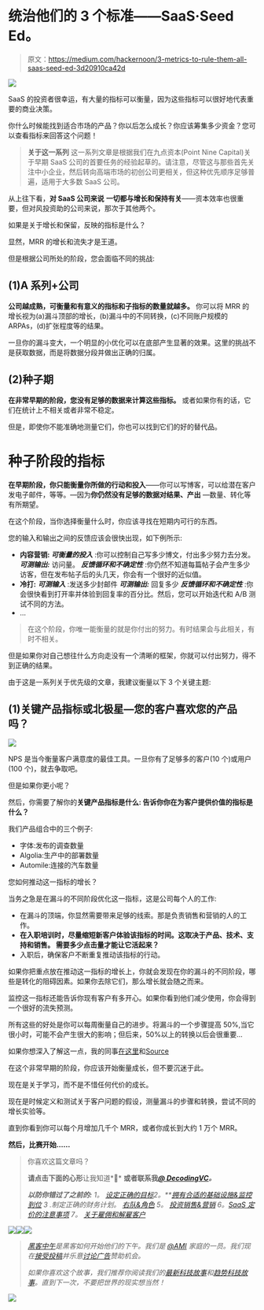 # 统治他们的 3 个标准——SaaS·Seed Ed。

> 原文：<https://medium.com/hackernoon/3-metrics-to-rule-them-all-saas-seed-ed-3d20910ca42d>

![](img/a240dc1acea89901814defcd7aae339d.png)

SaaS 的投资者很幸运，有大量的指标可以衡量，因为这些指标可以很好地代表重要的商业决策。

你什么时候能找到适合市场的产品？你以后怎么成长？你应该筹集多少资金？您可以查看指标来回答这个问题！

> **关于这一系列** 这一系列文章是根据我们在九点资本(Point Nine Capital)关于早期 SaaS 公司的首要任务的经验起草的。请注意，尽管这与那些首先关注中小企业，然后转向高端市场的初创公司更相关，但这种优先顺序足够普遍，适用于大多数 SaaS 公司。

从上往下看，**对 SaaS 公司来说** **一切都与增长和保持有关**——资本效率也很重要，但对风投资助的公司来说，那次于其他两个。

如果是关于增长和保留，反映的指标是什么？

显然，MRR 的增长和流失才是王道。

但是根据公司所处的阶段，您会面临不同的挑战:

## (1)A 系列+公司

**公司越成熟，可衡量和有意义的指标和子指标的数量就越多。**
你可以将 MRR 的增长视为(a)漏斗顶部的增长，(b)漏斗中的不同转换，(c)不同账户规模的 ARPAs，(d)扩张程度等的结果。

一旦你的漏斗变大，一个明显的小优化可以在底部产生显著的效果。这里的挑战不是获取数据，而是将数据分段并做出正确的归属。

## (2)种子期

**在非常早期的阶段，您没有足够的数据来计算这些指标。** 或者如果你有的话，它们在统计上不相关或者非常不稳定。

但是，即使你不能准确地测量它们，你也可以找到它们的好的替代品。

# 种子阶段的指标

**在早期阶段，你只能衡量你所做的行动和投入**——你可以写博客，可以给潜在客户发电子邮件，等等。—因为**你仍然没有足够的数据对结果、产出** —数量、转化等有所期望。

在这个阶段，当你选择衡量什么时，你应该寻找在短期内可行的东西。

您的输入和输出之间的反馈应该会很快出现，如下例所示:

*   **内容营销:
    *可衡量的投入*** :你可以控制自己写多少博文，付出多少努力去分发。
    ***可测输出:*** 访问量。
    ***反馈循环和不确定性*** :你仍然不知道每篇帖子会产生多少访客，但在发布帖子后的头几天，你会有一个很好的近似值。
*   **冷打:**
    ***可测输入*** :发送多少封邮件
    ***可测输出:*** 回复多少
    ***反馈循环和不确定性*** :你会很快看到打开率并体验到回复率的百分比。然后，您可以开始迭代和 A/B 测试不同的方法。
*   …

> 在这个阶段，你唯一能衡量的就是你付出的努力。有时结果会与此相关，有时不相关。

但是如果你对自己想往什么方向走没有一个清晰的框架，你就可以付出努力，得不到正确的结果。

由于这是一系列关于优先级的文章，我建议衡量以下 3 个关键主题:

## (1)关键产品指标或北极星—您的客户喜欢您的产品吗？

![](img/0549018a20d2207384b9d8c8fec809f3.png)

NPS 是当今衡量客户满意度的最佳工具。一旦你有了足够多的客户(10 个)或用户(100 个)，就去争取吧。

但是如果你更小呢？

然后，你需要了解你的**关键产品指标是什么:
告诉你你在为客户提供价值的指标是什么？**

我们产品组合中的三个例子:

*   字体:发布的调查数量
*   Algolia:生产中的部署数量
*   Automile:连接的汽车数量

您如何推动这一指标的增长？

当务之急是在漏斗的不同阶段优化这一指标，这是公司每个人的工作:

*   在漏斗的顶端，你显然需要带来足够的线索。那是负责销售和营销的人的工作。
*   **在入职培训时，尽量缩短新客户体验该指标的时间。这取决于产品、技术、支持和销售。
    需要多少点击量才能让它活起来？**
*   入职后，确保客户不断重复推动该指标的行动。

如果你把重点放在推动这一指标的增长上，你就会发现在你的漏斗的不同阶段，哪些是转化的阻碍因素。如果你去除它们，那么增长就会随之而来。

监控这一指标还能告诉你现有客户有多开心。如果你看到他们减少使用，你会得到一个很好的流失预测。

所有这些的好处是你可以每周衡量自己的进步。将漏斗的一个步骤提高 50%,当它很小时，可能不会产生很大的影响；但后来，50%以上的转换以后会很重要…

如果你想深入了解这一点，我的同事[在这里](https://medium.com/u/1fd8fe407851#.mkxrde1h4)和[Source](https://medium.com/u/7c8bbbb29fe3#FMywZg2RPR3ciWzz.97)

在这个非常早期的阶段，你应该开始衡量成长，但不要沉迷于此。

现在是关于学习，而不是不惜任何代价的成长。

现在是时候定义和测试关于客户问题的假设，测量漏斗的步骤和转换，尝试不同的增长实验等。

直到你看到你可以每个月增加几千个 MRR，或者你成长到大约 1 万个 MRR。

**然后，比赛开始……**

> 你喜欢这篇文章吗？
> 
> **请点击下面的心形**让我知道*💚* **或者联系我**[***@ DecodingVC***](https://twitter.com/DecodingVC)***。***
> 
> ***以防你错过了之前的:*** *1。* [*设定正确的目标*](/point-nine-news/from-launch-to-series-a-10-prios-before-you-reach-10k-mrr-saas-smbs-ed-1-10-e0ca8605553c#.kngzxfs8e)*2。**[*拥有合适的基础设施&监控到位*](/point-nine-news/from-launch-to-series-a-having-the-right-infrastructure-monitoring-in-place-2-10-4c1e9696c831#.dax56unet) *3 .制定正确的财务计划。* [*右队&角色*](/@decodingVC/the-right-team-roles-4-10-bf47196caba2#.63yr7tgyc) *5。* [*投资销售&营销*](/point-nine-news/invest-in-sales-and-marketing-5-10-ae9a2b14f4ef#.td369ccpm) *6。*[*SaaS 定价的注意事项*](/point-nine-news/7-dos-and-donts-for-seed-stage-saas-pricing-911acf88ca2#.5dyz0c8xq) *7。* [*关于雇佣和解雇客户*](/point-nine-news/on-hiring-and-firing-customers-in-saas-63550687b215)*

*[![](img/50ef4044ecd4e250b5d50f368b775d38.png)](http://bit.ly/HackernoonFB)**[![](img/979d9a46439d5aebbdcdca574e21dc81.png)](https://goo.gl/k7XYbx)**[![](img/2930ba6bd2c12218fdbbf7e02c8746ff.png)](https://goo.gl/4ofytp)*

> *[黑客中午](http://bit.ly/Hackernoon)是黑客如何开始他们的下午。我们是 [@AMI](http://bit.ly/atAMIatAMI) 家庭的一员。我们现在[接受投稿](http://bit.ly/hackernoonsubmission)并乐意[讨论广告](mailto:partners@amipublications.com)赞助机会。*
> 
> *如果你喜欢这个故事，我们推荐你阅读我们的[最新科技故事](http://bit.ly/hackernoonlatestt)和[趋势科技故事](https://hackernoon.com/trending)。直到下一次，不要把世界的现实想当然！*

*![](img/be0ca55ba73a573dce11effb2ee80d56.png)*